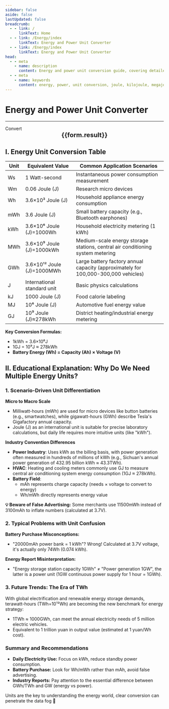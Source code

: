 ```yaml
---
sidebar: false
aside: false
lastUpdated: false
breadcrumb:
  - - link: /
      linkText: Home
  - - link: /Energy/index
      linkText: Energy and Power Unit Converter
  - - link: /Energy/index
      linkText: Energy and Power Unit Converter
head:
  - - meta
    - name: description
      content: Energy and power unit conversion guide, covering detailed conversion formulas and explanations for Joule (J), Kilojoule (kJ), Megajoule (MJ), Gigajoule (GJ), Watt-second (Ws), Watt-meter (Wm), Watt-hour (Wh), Milliwatt-hour (mWh), Kilowatt-hour (kWh), Megawatt-hour (MWh), Gigawatt-hour (GWh).
  - - meta
    - name: keywords
      content: energy, power, unit conversion, joule, kilojoule, megajoule, gigajoule, watt-second, watt-meter, watt-hour, milliwatt-hour, kilowatt-hour, megawatt-hour, gigawatt-hour, conversion formula, energy and power unit conversion guide
---
```


# Energy and Power Unit Converter
---
<script setup>
import { onMounted, reactive, inject ,ref  } from 'vue'
import { NButton,NForm ,NFormItem,NInput,NInputNumber,NSelect,NCard,useMessage ,NGrid ,NGi } from 'naive-ui'
import { defineClientComponent } from 'vitepress'
import { Force } from '../files';
const convert = inject('convert')
const options =  [
  { "label": "Joule (J)", "value": "J" },
  { "label": "Kilojoule (kJ)", "value": "kJ" },
  { "label": "Megajoule (MJ)", "value": "MJ" },
  { "label": "Gigajoule (GJ)", "value": "GJ" },
  { "label": "Watt-second (Ws)", "value": "Ws" },
  { "label": "Watt-meter (Wm)", "value": "Wm" },
  { "label": "Watt-hour (Wh)", "value": "Wh" },
  { "label": "Milliwatt-hour (mWh)", "value": "mWh" },
  { "label": "Kilowatt-hour (kWh)", "value": "kWh" },
  { "label": "Megawatt-hour (MWh)", "value": "MWh" },
  { "label": "Gigawatt-hour (GWh)", "value": "GWh" }
];
const formRef = ref(null);
const rules = {
  number:{
    required: true,
    type: 'number',
    trigger: "blur",
    message: 'Please enter a number'
  },
  to:{
    required: true,
    trigger: "select",
    message: 'Please select target unit'
  },
  from:{
    required: true,
    trigger: "select",
    message: 'Please select source unit'
  }
}
const form = reactive({
  number:null,
  to:'',
  from:'',
  result:'',
  title:'Energy Unit Converter',
})
const convertHandler = (e) => {
   e.preventDefault();
  formRef.value?.validate((errors)=>{
    if (!errors) {
      form.result = `${form.number}${form.from} = ${convert(form.number).from(form.from).to(form.to)}${form.to}`
    }
  })
}
</script>

<n-form size="large" :model="form" ref='formRef' :rules="rules">
  <n-form-item label="Value"  path="number">
    <n-input-number size="large" style="width:100%" :min="0" v-model:value="form.number"   placeholder="Enter the value to convert" />
  </n-form-item>
  <n-form-item label="From" path="from">
    <n-select  size="large" :options="options" v-model:value="form.from" placeholder="Select source unit" />
  </n-form-item>
  <n-form-item label="To" path="to">
    <n-select  size="large" :options="options" v-model:value="form.to" placeholder="Select target unit" />
  </n-form-item>
  <n-form-item>
    <n-button type="info" style="width:100%" @click="convertHandler">Convert</n-button>
  </n-form-item>
</n-form>
<n-card  embedded :bordered="false" hoverable>
  <div  style="text-align:center;font-size:20px;">
    <strong>{{form.result}}</strong>
  </div>
</n-card>


## I. Energy Unit Conversion Table

| Unit       | Equivalent Value      | Common Application Scenarios |
|------------|-----------------------|-----------------------------|
| Ws         | 1 Watt-second         | Instantaneous power consumption measurement |
| Wm         | 0.06 Joule (J)        | Research micro devices       |
| Wh         | 3.6×10³ Joule (J)     | Household appliance energy consumption |
| mWh        | 3.6 Joule (J)         | Small battery capacity (e.g., Bluetooth earphones) |
| kWh        | 3.6×10⁶ Joule (J)=1000Wh | Household electricity metering (1 kWh) |
| MWh        | 3.6×10⁹ Joule (J)=1000kWh | Medium-scale energy storage stations, central air conditioning system metering |
| GWh        | 3.6×10¹² Joule (J)=1000MWh | Large battery factory annual capacity (approximately for 100,000-300,000 vehicles) |
| J          | International standard unit | Basic physics calculations   |
| kJ         | 1000 Joule (J)        | Food calorie labeling        |
| MJ         | 10⁶ Joule (J)         | Automotive fuel energy value |
| GJ         | 10⁹ Joule (J)≈278kWh  | District heating/industrial energy metering |

**Key Conversion Formulas:**
- 1kWh = 3.6×10⁶J
- 1GJ = 10⁹J ≈ 278kWh
- **Battery Energy (Wh) = Capacity (Ah) × Voltage (V)** 

## II. Educational Explanation: Why Do We Need Multiple Energy Units?

### 1. Scenario-Driven Unit Differentiation

**Micro to Macro Scale**

- Milliwatt-hours (mWh) are used for micro devices like button batteries (e.g., smartwatches), while gigawatt-hours (GWh) describe Tesla's Gigafactory annual capacity.
- Joule (J) as an international unit is suitable for precise laboratory calculations, but daily life requires more intuitive units (like "kWh").

**Industry Convention Differences**

- **Power Industry**: Uses kWh as the billing basis, with power generation often measured in hundreds of millions of kWh (e.g., Sichuan's annual power generation of 432.95 billion kWh ≈ 43.3TWh).
- **HVAC**: Heating and cooling meters commonly use GJ to measure central air conditioning system energy consumption (1GJ ≈ 278kWh).
- **Battery Field**:
  - mAh represents charge capacity (needs × voltage to convert to energy)
  - Wh/mWh directly represents energy value

**💡 Beware of False Advertising:** Some merchants use 11500mWh instead of 3100mAh to inflate numbers (calculated at 3.7V).

### 2. Typical Problems with Unit Confusion

**Battery Purchase Misconceptions:**
- "20000mAh power bank = 1 kWh"? Wrong! Calculated at 3.7V voltage, it's actually only 74Wh (0.074 kWh).

**Energy Report Misinterpretation:**
- "Energy storage station capacity 1GWh" ≠ "Power generation 1GW", the latter is a power unit (1GW continuous power supply for 1 hour = 1GWh).

### 3. Future Trends: The Era of TWh

With global electrification and renewable energy storage demands, terawatt-hours (TWh=10¹²Wh) are becoming the new benchmark for energy strategy:
- 1TWh ≈ 1000GWh, can meet the annual electricity needs of 5 million electric vehicles.
- Equivalent to 1 trillion yuan in output value (estimated at 1 yuan/Wh cost).

### Summary and Recommendations

- **Daily Electricity Use:** Focus on kWh, reduce standby power consumption.
- **Battery Purchase:** Look for Wh/mWh rather than mAh, avoid false advertising.
- **Industry Reports:** Pay attention to the essential difference between GWh/TWh and GW (energy vs power).

Units are the key to understanding the energy world, clear conversion can penetrate the data fog 🌟
